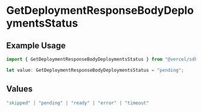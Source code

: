 # GetDeploymentResponseBodyDeploymentsStatus

## Example Usage

```typescript
import { GetDeploymentResponseBodyDeploymentsStatus } from "@vercel/sdk/models/getdeploymentop.js";

let value: GetDeploymentResponseBodyDeploymentsStatus = "pending";
```

## Values

```typescript
"skipped" | "pending" | "ready" | "error" | "timeout"
```